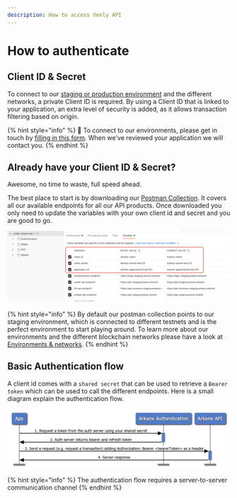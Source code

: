 ```yaml
---
description: How to access Venly API
---
```


# How to authenticate

## Client ID & Secret

To connect to our [staging or production environment](../advanced/environments-and-networks.md) and the different networks, a private Client ID is required. By using a Client ID that is linked to your application, an extra level of security is added, as it allows transaction filtering based on origin. 

{% hint style="info" %}
🧙 To connect to our environments, please get in touch by [filling in this form](https://get.venly.io). When we've reviewed your application we will contact you.
{% endhint %}

## Already have your Client ID & Secret?

Awesome, no time to waste, full speed ahead. 

The best place to start is by downloading our [Postman Collection](https://documenter.getpostman.com/view/11995086/TzXwEdfX). It covers all our available endpoints for all our API products. Once downloaded you only need to update the variables with your own client id and secret and you are good to go.

![](../.gitbook/assets/image%20%2821%29.png)

{% hint style="info" %}
By default our postman collection points to our staging environment, which is connected to different testnets and is the perfect environment to start playing around. To learn more about our environments and the different blockchain networks please have a look at [Environments & networks](../advanced/environments-and-networks.md).
{% endhint %}

## Basic Authentication flow

A client id comes with a `shared secret` that can be used to retrieve a `Bearer token` which can be used to call the different endpoints. Here is a small diagram explain the authentication flow.

![Basic Authentication flow](../.gitbook/assets/image%20%288%29%20%281%29.png)

{% hint style="info" %}
The authentication flow requires a server-to-server communication channel 
{% endhint %}

